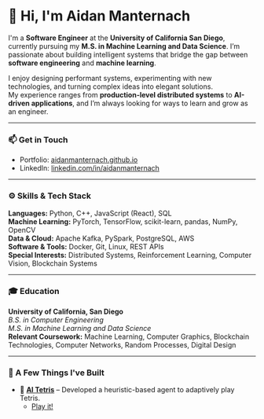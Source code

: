 # 👋 Hi, I'm Aidan Manternach

I'm a **Software Engineer** at the **University of California San Diego**, currently pursuing my **M.S. in Machine Learning and Data Science**.
I’m passionate about building intelligent systems that bridge the gap between **software engineering** and **machine learning**.  

I enjoy designing performant systems, experimenting with new technologies, and turning complex ideas into elegant solutions.  
My experience ranges from **production-level distributed systems** to **AI-driven applications**, and I’m always looking for ways to learn and grow as an engineer.

---

### 📫 Get in Touch

- Portfolio: [aidanmanternach.github.io](https://aidanmanternach.github.io)  
- LinkedIn: [linkedin.com/in/aidanmanternach](https://linkedin.com/in/aidanmanternach)  

---

### ⚙️ Skills & Tech Stack

**Languages:** Python, C++, JavaScript (React), SQL  
**Machine Learning:** PyTorch, TensorFlow, scikit-learn, pandas, NumPy, OpenCV  
**Data & Cloud:** Apache Kafka, PySpark, PostgreSQL, AWS  
**Software & Tools:** Docker, Git, Linux, REST APIs  
**Special Interests:** Distributed Systems, Reinforcement Learning, Computer Vision, Blockchain Systems

---

### 🎓 Education

**University of California, San Diego**  
*B.S. in Computer Engineering*  
*M.S. in Machine Learning and Data Science*  
**Relevant Coursework:** Machine Learning, Computer Graphics, Blockchain Technologies, Computer Networks, Random Processes, Digital Design

---

### 🌟 A Few Things I've Built

- 🧩 **[AI Tetris](https://github.com/aidanmanternach/tetris-rl)** – Developed a heuristic-based agent to adaptively play Tetris.
  - [Play it!](https://aidanmanternach.github.io/tetris-rl/)
